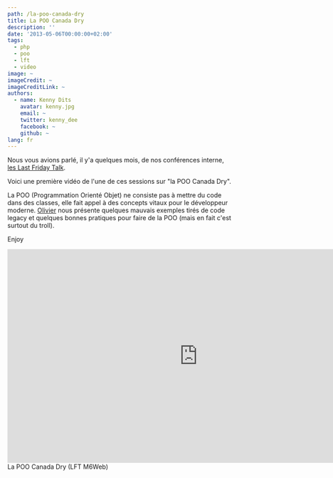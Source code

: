 ```yaml
---
path: /la-poo-canada-dry
title: La POO Canada Dry
description: ''
date: '2013-05-06T00:00:00+02:00'
tags:
  - php
  - poo
  - lft
  - video
image: ~
imageCredit: ~
imageCreditLink: ~
authors:
  - name: Kenny Dits
    avatar: kenny.jpg
    email: ~
    twitter: kenny_dee
    facebook: ~
    github: ~
lang: fr
---
```


Nous vous avions parlé, il y'a quelques mois, de nos conférences interne, [les Last Friday Talk](http://tech.m6web.fr/organiser-des-conferences-technique-en-interne).

Voici une première vidéo de l'une de ces sessions sur "la POO Canada Dry".

La POO (Programmation Orienté Objet) ne consiste pas à mettre du code dans des classes, elle fait appel à des concepts vitaux pour le développeur moderne. [Olivier](https://twitter.com/omansour) nous présente quelques mauvais exemples tirés de code legacy et quelques bonnes pratiques pour faire de la POO (mais en fait c'est surtout du troll).

Enjoy



<iframe allowfullscreen="" frameborder="0" height="480" src="http://www.youtube.com/embed/vS2hk4MfOds?wmode=transparent&feature=oembed" width="854"></iframe>
La POO Canada Dry (LFT M6Web)
